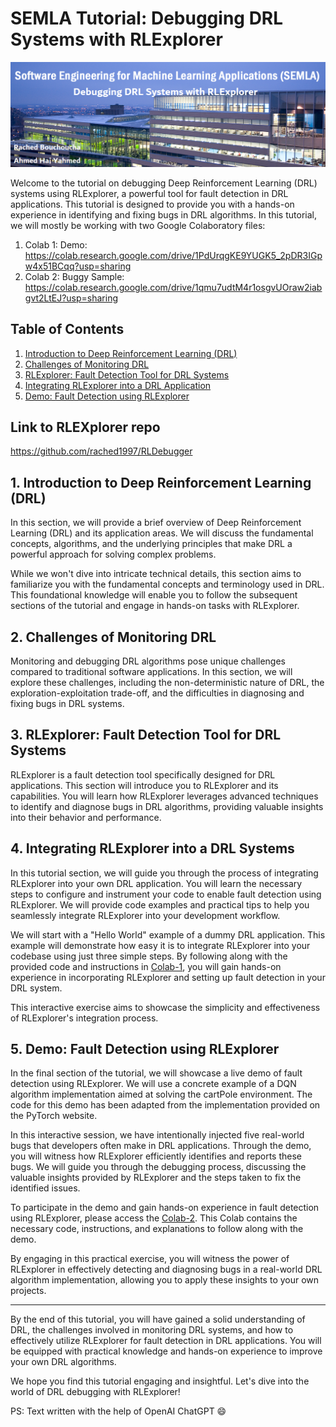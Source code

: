 # SEMLA Tutorial: Debugging DRL Systems with RLExplorer

![Image Description](https://github.com/ahmedhajyahmed/SEMLA-Tutorial-Debugging-Deep-Reinforcement-Learning/blob/main/SEMLA.png)

Welcome to the tutorial on debugging Deep Reinforcement Learning (DRL) systems using RLExplorer, a powerful tool for fault detection in DRL applications. This tutorial is designed to provide you with a hands-on experience in identifying and fixing bugs in DRL algorithms.
In this tutorial, we will mostly be working with two Google Colaboratory files:
1. Colab 1: Demo: https://colab.research.google.com/drive/1PdUrqgKE9YUGK5_2pDR3IGpw4x51BCqq?usp=sharing
2. Colab 2: Buggy Sample: https://colab.research.google.com/drive/1qmu7udtM4r1osgvUOraw2iabgvt2LtEJ?usp=sharing

## Table of Contents

1. [Introduction to Deep Reinforcement Learning (DRL)](#1-introduction-to-deep-reinforcement-learning-drl)
2. [Challenges of Monitoring DRL](#2-challenges-of-monitoring-drl)
3. [RLExplorer: Fault Detection Tool for DRL Systems](#3-rlexplorer-fault-detection-tool-for-drl-systems)
4. [Integrating RLExplorer into a DRL Application](#4-integrating-rlexplorer-into-a-drl-systems)
6. [Demo: Fault Detection using RLExplorer](#5-demo-fault-detection-using-rlexplorer)

## Link to RLEXplorer repo
https://github.com/rached1997/RLDebugger

## 1. Introduction to Deep Reinforcement Learning (DRL)

In this section, we will provide a brief overview of Deep Reinforcement Learning (DRL) and its application areas. We will discuss the fundamental concepts, algorithms, and the underlying principles that make DRL a powerful approach for solving complex problems.

While we won't dive into intricate technical details, this section aims to familiarize you with the fundamental concepts and terminology used in DRL. This foundational knowledge will enable you to follow the subsequent sections of the tutorial and engage in hands-on tasks with RLExplorer.

## 2. Challenges of Monitoring DRL

Monitoring and debugging DRL algorithms pose unique challenges compared to traditional software applications. In this section, we will explore these challenges, including the non-deterministic nature of DRL, the exploration-exploitation trade-off, and the difficulties in diagnosing and fixing bugs in DRL systems.

## 3. RLExplorer: Fault Detection Tool for DRL Systems

RLExplorer is a fault detection tool specifically designed for DRL applications. This section will introduce you to RLExplorer and its capabilities. You will learn how RLExplorer leverages advanced techniques to identify and diagnose bugs in DRL algorithms, providing valuable insights into their behavior and performance.

## 4. Integrating RLExplorer into a DRL Systems

In this tutorial section, we will guide you through the process of integrating RLExplorer into your own DRL application. You will learn the necessary steps to configure and instrument your code to enable fault detection using RLExplorer. We will provide code examples and practical tips to help you seamlessly integrate RLExplorer into your development workflow.

We will start with a "Hello World" example of a dummy DRL application. This example will demonstrate how easy it is to integrate RLExplorer into your codebase using just three simple steps. By following along with the provided code and instructions in [Colab-1](https://colab.research.google.com/drive/1PdUrqgKE9YUGK5_2pDR3IGpw4x51BCqq?usp=sharing), you will gain hands-on experience in incorporating RLExplorer and setting up fault detection in your DRL system.

This interactive exercise aims to showcase the simplicity and effectiveness of RLExplorer's integration process.

## 5. Demo: Fault Detection using RLExplorer

In the final section of the tutorial, we will showcase a live demo of fault detection using RLExplorer. We will use a concrete example of a DQN algorithm implementation aimed at solving the cartPole environment. The code for this demo has been adapted from the implementation provided on the PyTorch website.

In this interactive session, we have intentionally injected five real-world bugs that developers often make in DRL applications. Through the demo, you will witness how RLExplorer efficiently identifies and reports these bugs. We will guide you through the debugging process, discussing the valuable insights provided by RLExplorer and the steps taken to fix the identified issues.

To participate in the demo and gain hands-on experience in fault detection using RLExplorer, please access the [Colab-2](https://colab.research.google.com/drive/1qmu7udtM4r1osgvUOraw2iabgvt2LtEJ?usp=sharing). This Colab contains the necessary code, instructions, and explanations to follow along with the demo.

By engaging in this practical exercise, you will witness the power of RLExplorer in effectively detecting and diagnosing bugs in a real-world DRL algorithm implementation, allowing you to apply these insights to your own projects.

---

By the end of this tutorial, you will have gained a solid understanding of DRL, the challenges involved in monitoring DRL systems, and how to effectively utilize RLExplorer for fault detection in DRL applications. You will be equipped with practical knowledge and hands-on experience to improve your own DRL algorithms.

We hope you find this tutorial engaging and insightful. Let's dive into the world of DRL debugging with RLExplorer!

PS: Text written with the help of OpenAI ChatGPT 😄
